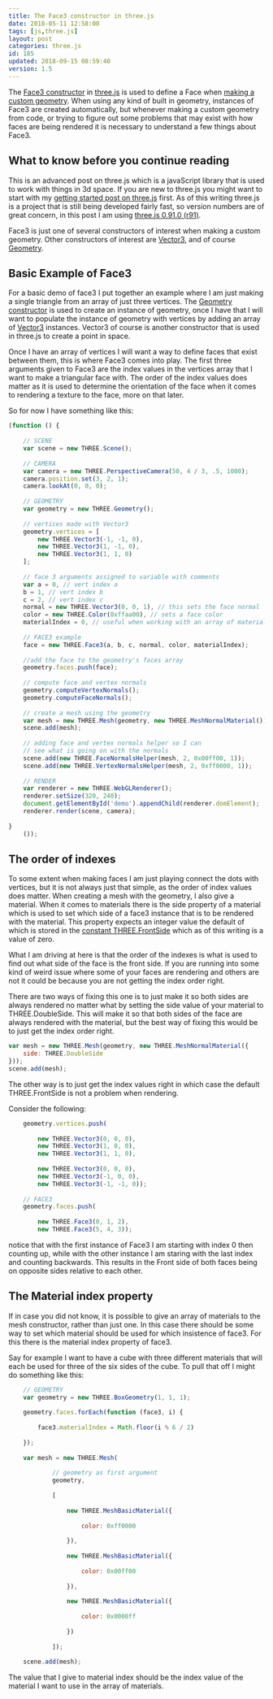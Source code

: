 ```yaml
---
title: The Face3 constructor in three.js
date: 2018-05-11 12:58:00
tags: [js,three.js]
layout: post
categories: three.js
id: 185
updated: 2018-09-15 08:59:40
version: 1.5
---
```


The [Face3 constructor](https://threejs.org/docs/#api/core/Face3) in [three.js](https://threejs.org/) is used to define a Face when [making a custom geometry](/2018/04/14/threejs-geometry/). When using any kind of built in geometry, instances of Face3 are created automatically, but whenever making a custom geometry from code, or trying to figure out some problems that may exist with how faces are being rendered it is necessary to understand a few things about Face3.

<!-- more -->

## What to know before you continue reading

This is an advanced post on three.js which is a javaScript library that is used to work with things in 3d space. If you are new to three.js you might want to start with my [getting started post on three.js](/2018/04/04/threejs-getting-started/) first. As of this writing three.js is a project that is still being developed fairly fast, so version numbers are of great concern, in this post I am using [three.js 0.91.0 (r91)](https://github.com/mrdoob/three.js/tree/r91/build).

Face3 is just one of several constructors of interest when making a custom geometry. Other constructors of interest are [Vector3](/2018/04/15/threejs-vector3/), and of course [Geometry](/2018/04/14/threejs-geometry/).

## Basic Example of Face3

For a basic demo of face3 I put together an example where I am just making a single triangle from an array of just three vertices. The [Geometry constructor](/2018/04/14/threejs-geometry/) is used to create an instance of geometry, once I have that I will want to populate the instance of geometry with vertices by adding an array of [Vector3](/2018/04/15/threejs-vector3/) instances. Vector3 of course is another constructor that is used in three.js to create a point in space.

Once I have an array of vertices I will want a way to define faces that exist between them, this is where Face3 comes into play. The first three arguments given to Face3 are the index values in the vertices array that I want to make a triangular face with. The order of the index values does matter as it is used to determine the orientation of the face when it comes to rendering a texture to the face, more on that later.

So for now I have something like this:

```js
(function () {
 
    // SCENE
    var scene = new THREE.Scene();
 
    // CAMERA
    var camera = new THREE.PerspectiveCamera(50, 4 / 3, .5, 1000);
    camera.position.set(3, 2, 1);
    camera.lookAt(0, 0, 0);
 
    // GEOMETRY
    var geometry = new THREE.Geometry();
 
    // vertices made with Vector3
    geometry.vertices = [
        new THREE.Vector3(-1, -1, 0),
        new THREE.Vector3(1, -1, 0),
        new THREE.Vector3(1, 1, 0)
    ];
 
    // face 3 arguments assigned to variable with comments
    var a = 0, // vert index a
    b = 1, // vert index b
    c = 2, // vert index c
    normal = new THREE.Vector3(0, 0, 1), // this sets the face normal
    color = new THREE.Color(0xffaa00), // sets a face color
    materialIndex = 0, // useful when working with an array of materials
 
    // FACE3 example
    face = new THREE.Face3(a, b, c, normal, color, materialIndex);
 
    //add the face to the geometry's faces array
    geometry.faces.push(face);
 
    // compute face and vertex normals
    geometry.computeVertexNormals();
    geometry.computeFaceNormals();
 
    // create a mesh using the geometry
    var mesh = new THREE.Mesh(geometry, new THREE.MeshNormalMaterial());
    scene.add(mesh);
 
    // adding face and vertex normals helper so I can
    // see what is going on with the normals
    scene.add(new THREE.FaceNormalsHelper(mesh, 2, 0x00ff00, 1));
    scene.add(new THREE.VertexNormalsHelper(mesh, 2, 0xff0000, 1));
 
    // RENDER
    var renderer = new THREE.WebGLRenderer();
    renderer.setSize(320, 240);
    document.getElementById('demo').appendChild(renderer.domElement);
    renderer.render(scene, camera);
 
}
    ());
```

## The order of indexes

To some extent when making faces I am just playing connect the dots with vertices, but it is not always just that simple, as the order of index values does matter. When creating a mesh with the geometry, I also give a material. When it comes to materials there is the side property of a material which is used to set which side of a face3 instance that is to be rendered with the material. This property expects an integer value the default of which is stored in the [constant THREE.FrontSide](https://threejs.org/docs/#api/constants/Materials) which as of this writing is a value of zero.

What I am driving at here is that the order of the indexes is what is used to find out what side of the face is the front side. If you are running into some kind of weird issue where some of your faces are rendering and others are not it could be because you are not getting the index order right.

There are two ways of fixing this one is to just make it so both sides are always rendered no matter what by setting the side value of your material to THREE.DoubleSide. This will make it so that both sides of the face are always rendered with the material, but the best way of fixing this would be to just get the index order right.

```js
var mesh = new THREE.Mesh(geometry, new THREE.MeshNormalMaterial({
    side: THREE.DoubleSide
}));
scene.add(mesh);
```

The other way is to just get the index values right in which case the default THREE.FrontSide is not a problem when rendering.

Consider the following:

```js
    geometry.vertices.push(
 
        new THREE.Vector3(0, 0, 0),
        new THREE.Vector3(1, 0, 0),
        new THREE.Vector3(1, 1, 0),
 
        new THREE.Vector3(0, 0, 0),
        new THREE.Vector3(-1, 0, 0),
        new THREE.Vector3(-1, -1, 0));
 
    // FACE3
    geometry.faces.push(
 
        new THREE.Face3(0, 1, 2),
        new THREE.Face3(5, 4, 3));
```

notice that with the first instance of Face3 I am starting with index 0 then counting up, while with the other instance I am staring with the last index and counting backwards. This results in the Front side of both faces being on opposite sides relative to each other.

## The Material index property

If in case you did not know, it is possible to give an array of materials to the mesh constructor, rather than just one. In this case there should be some way to set which material should be used for which insistence of face3. For this there is the material index property of face3.

Say for example I want to have a cube with three different materials that will each be used for three of the six sides of the cube. To pull that off I might do something like this:

```js
    // GEOMETRY
    var geometry = new THREE.BoxGeometry(1, 1, 1);
 
    geometry.faces.forEach(function (face3, i) {
 
        face3.materialIndex = Math.floor(i % 6 / 2)
 
    });
 
    var mesh = new THREE.Mesh(
 
            // geometry as first argument
            geometry,
 
            [
 
                new THREE.MeshBasicMaterial({
 
                    color: 0xff0000
 
                }),
 
                new THREE.MeshBasicMaterial({
 
                    color: 0x00ff00
 
                }),
 
                new THREE.MeshBasicMaterial({
 
                    color: 0x0000ff
 
                })
 
            ]);
 
    scene.add(mesh);
```

The value that I give to material index should be the index value of the material I want to use in the array of materials.